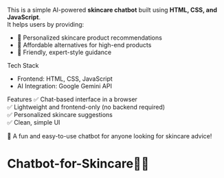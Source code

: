 This is a simple AI-powered **skincare chatbot** built using **HTML, CSS, and JavaScript**.  
It helps users by providing:  
- 🧴 Personalized skincare product recommendations  
- 💸 Affordable alternatives for high-end products  
- 🌸 Friendly, expert-style guidance  

 Tech Stack
- Frontend: HTML, CSS, JavaScript  
- AI Integration: Google Gemini API  

 Features
✅ Chat-based interface in a browser  
✅ Lightweight and frontend-only (no backend required)  
✅ Personalized skincare suggestions  
✅ Clean, simple UI  



🚀 A fun and easy-to-use chatbot for anyone looking for skincare advice!
# Chatbot-for-Skincare💬✨
